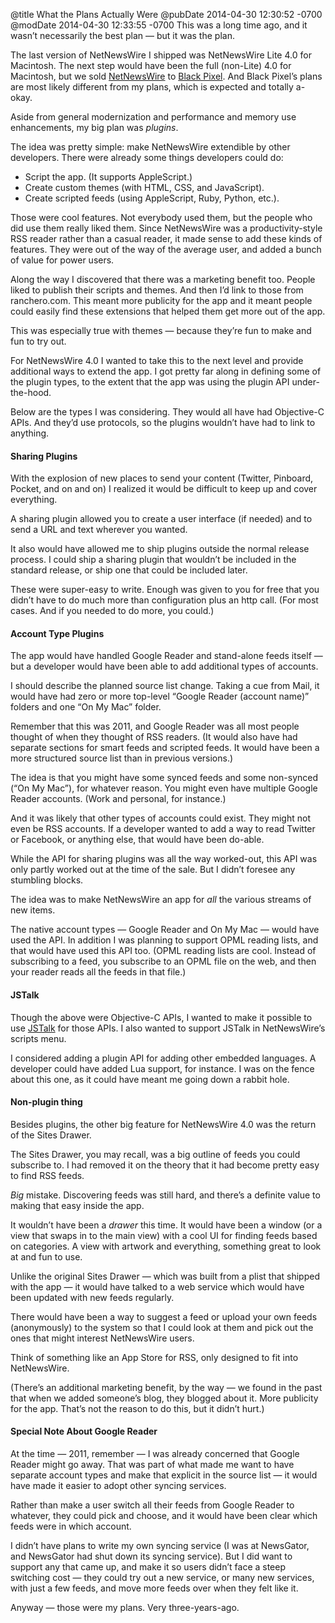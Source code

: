 @title What the Plans Actually Were
@pubDate 2014-04-30 12:30:52 -0700
@modDate 2014-04-30 12:33:55 -0700
This was a long time ago, and it wasn’t necessarily the best plan — but it was the plan.

The last version of NetNewsWire I shipped was NetNewsWire Lite 4.0 for Macintosh. The next step would have been the full (non-Lite) 4.0 for Macintosh, but we sold [NetNewsWire](http://netnewswireapp.com/) to [Black Pixel](http://blackpixel.com/). And Black Pixel’s plans are most likely different from my plans, which is expected and totally a-okay.

Aside from general modernization and performance and memory use enhancements, my big plan was *plugins*.

The idea was pretty simple: make NetNewsWire extendible by other developers. There were already some things developers could do:

* Script the app. (It supports AppleScript.)
* Create custom themes (with HTML, CSS, and JavaScript).
* Create scripted feeds (using AppleScript, Ruby, Python, etc.).

Those were cool features. Not everybody used them, but the people who did use them really liked them. Since NetNewsWire was a productivity-style RSS reader rather than a casual reader, it made sense to add these kinds of features. They were out of the way of the average user, and added a bunch of value for power users.

Along the way I discovered that there was a marketing benefit too. People liked to publish their scripts and themes. And then I’d link to those from ranchero.com. This meant more publicity for the app and it meant people could easily find these extensions that helped them get more out of the app.

This was especially true with themes — because they’re fun to make and fun to try out.

For NetNewsWire 4.0 I wanted to take this to the next level and provide additional ways to extend the app. I got pretty far along in defining some of the plugin types, to the extent that the app was using the plugin API under-the-hood.

Below are the types I was considering. They would all have had Objective-C APIs. And they’d use protocols, so the plugins wouldn’t have had to link to anything.

#### Sharing Plugins

With the explosion of new places to send your content (Twitter, Pinboard, Pocket, and on and on) I realized it would be difficult to keep up and cover everything.

A sharing plugin allowed you to create a user interface (if needed) and to send a URL and text wherever you wanted.

It also would have allowed me to ship plugins outside the normal release process. I could ship a sharing plugin that wouldn’t be included in the standard release, or ship one that could be included later.

These were super-easy to write. Enough was given to you for free that you didn’t have to do much more than configuration plus an http call. (For most cases. And if you needed to do more, you could.)

#### Account Type Plugins

The app would have handled Google Reader and stand-alone feeds itself — but a developer would have been able to add additional types of accounts.

I should describe the planned source list change. Taking a cue from Mail, it would have had zero or more top-level “Google Reader (account name)” folders and one “On My Mac” folder.

Remember that this was 2011, and Google Reader was all most people thought of when they thought of RSS readers. (It would also have had separate sections for smart feeds and scripted feeds. It would have been a more structured source list than in previous versions.)

The idea is that you might have some synced feeds and some non-synced (“On My Mac”), for whatever reason. You might even have multiple Google Reader accounts. (Work and personal, for instance.)

And it was likely that other types of accounts could exist. They might not even be RSS accounts. If a developer wanted to add a way to read Twitter or Facebook, or anything else, that would have been do-able.

While the API for sharing plugins was all the way worked-out, this API was only partly worked out at the time of the sale. But I didn’t foresee any stumbling blocks.

The idea was to make NetNewsWire an app for *all* the various streams of new items.

The native account types — Google Reader and On My Mac — would have used the API. In addition I was planning to support OPML reading lists, and that would have used this API too. (OPML reading lists are cool. Instead of subscribing to a feed, you subscribe to an OPML file on the web, and then your reader reads all the feeds in that file.)

#### JSTalk

Though the above were Objective-C APIs, I wanted to make it possible to use [JSTalk](http://jstalk.org/) for those APIs. I also wanted to support JSTalk in NetNewsWire’s scripts menu.

I considered adding a plugin API for adding other embedded languages. A developer could have added Lua support, for instance. I was on the fence about this one, as it could have meant me going down a rabbit hole.

#### Non-plugin thing

Besides plugins, the other big feature for NetNewsWire 4.0 was the return of the Sites Drawer.

The Sites Drawer, you may recall, was a big outline of feeds you could subscribe to. I had removed it on the theory that it had become pretty easy to find RSS feeds.

*Big* mistake. Discovering feeds was still hard, and there’s a definite value to making that easy inside the app.

It wouldn’t have been a *drawer* this time. It would have been a window (or a view that swaps in to the main view) with a cool UI for finding feeds based on categories. A view with artwork and everything, something great to look at and fun to use.

Unlike the original Sites Drawer — which was built from a plist that shipped with the app — it would have talked to a web service which would have been updated with new feeds regularly.

There would have been a way to suggest a feed or upload your own feeds (anonymously) to the system so that I could look at them and pick out the ones that might interest NetNewsWire users.

Think of something like an App Store for RSS, only designed to fit into NetNewsWire.

(There’s an additional marketing benefit, by the way — we found in the past that when we added someone’s blog, they blogged about it. More publicity for the app. That’s not the reason to do this, but it didn’t hurt.)

#### Special Note About Google Reader

At the time — 2011, remember — I was already concerned that Google Reader might go away. That was part of what made me want to have separate account types and make that explicit in the source list — it would have made it easier to adopt other syncing services.

Rather than make a user switch all their feeds from Google Reader to whatever, they could pick and choose, and it would have been clear which feeds were in which account.

I didn’t have plans to write my own syncing service (I was at NewsGator, and NewsGator had shut down its syncing service). But I did want to support any that came up, and make it so users didn’t face a steep switching cost — they could try out a new service, or many new services, with just a few feeds, and move more feeds over when they felt like it.

Anyway — those were my plans. Very three-years-ago.
